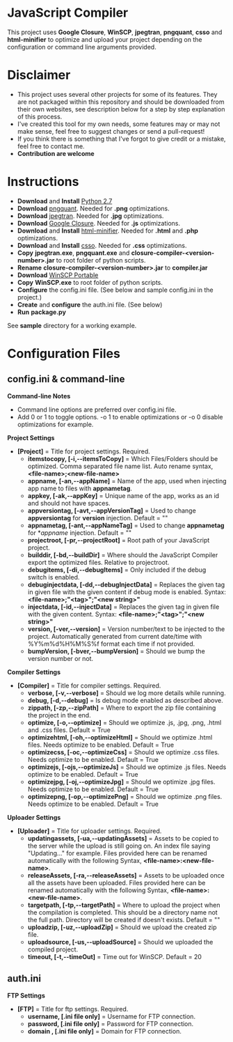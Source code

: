 # JavaScript Compiler
This project uses **Google Closure**, **WinSCP**, **jpegtran**, **pngquant**, **csso** and **html-minifier** to optimize and upload your project depending on the configuration or command line arguments provided.

# Disclaimer
- This project uses several other projects for some of its features. They are not packaged within this repository and should be downloaded from their own websites, see description below for a step by step explanation of this process.
- I've created this tool for my own needs, some features may or may not make sense, feel free to suggest changes or send a pull-request!
- If you think there is something that I've forgot to give credit or a mistake, feel free to contact me.
- **Contribution are welcome**

# Instructions

- **Download** and **Install** [Python 2.7](https://www.python.org/downloads/)
- **Download** [pngquant](https://pngquant.org/). Needed for **.png** optimizations.
- **Download** [jpegtran](http://jpegclub.org/jpegtran/). Needed for **.jpg** optimizations.
- **Download** [Google Closure](https://developers.google.com/closure/compiler/). Needed for **.js** optimizations.
- **Download** and **Install** [html-minifier](https://github.com/kangax/html-minifier). Needed for **.html** and **.php** optimizations.
- **Download** and **Install** [csso](https://github.com/css/csso). Needed for **.css** optimizations.
- **Copy** **jpegtran.exe**, **pngquant.exe** and **closure-compiler-\<version-number\>.jar** to root folder of python scripts.
- **Rename** **closure-compiler-\<version-number\>.jar** to **compiler.jar**
- **Download** [WinSCP Portable](https://winscp.net/eng/download.php)
- **Copy** **WinSCP.exe** to root folder of python scripts.
- **Configure** the config.ini file. (See below and sample config.ini in the project.)
- **Create** and **configure** the auth.ini file. (See below)
- **Run** **package.py**

See **sample** directory for a working example.

# Configuration Files
## config.ini & command-line

**Command-line Notes**
- Command line options are preferred over config.ini file.
- Add 0 or 1 to toggle options. -o 1 to enable optimizations or -o 0 disable optimizations for example.

**Project Settings**
- **[Project]** = Title for project settings. Required.
  - **itemstocopy, [-i,--itemsToCopy]** = Which Files/Folders should be optimized. Comma separated file name list. Auto rename syntax, **\<file-name\>;\<new-file-name\>**
  - **appname, [-an,--appName]** = Name of the app, used when injecting app name to files with **appnametag**.
  - **appkey, [-ak,--appKey]** = Unique name of the app, works as an id and should not have spaces.
  - **appversiontag, [-avt,--appVersionTag]** = Used to change **appversiontag** for **version** injection. Default = "<app-version>"
  - **appnametag, [-ant,--appNameTag]** = Used to change **appnametag** for **appname* injection. Default = "<app-name>"
  - **projectroot, [-pr,--projectRoot]** = Root path of your JavaScript project.
  - **builddir, [-bd,--buildDir]** = Where should the JavaScript Compiler export the optimized files. Relative to projectroot.
  - **debugitems, [-di,--debugItems]** = Only included if the debug switch is enabled.
  - **debuginjectdata, [-dd,--debugInjectData]** = Replaces the given tag in given file with the given content if debug mode is enabled. Syntax: **\<file-name\>;"\<tag\>";"\<new string\>"**
  - **injectdata, [-id,--injectData]** = Replaces the given tag in given file with the given content. Syntax: **\<file-name\>;"\<tag\>";"\<new string\>"**
  - **version, [-ver,--version]** = Version number/text to be injected to the project. Automatically generated from current date/time with %Y%m%d%H%M%S%f format each time if not provided.
  - **bumpVersion, [-bver,--bumpVersion]** = Should we bump the version number or not.

**Compiler Settings**
- **[Compiler]** = Title for compiler settings. Required.
  - **verbose, [-v,--verbose]** = Should we log more details while running.
  - **debug, [-d,--debug]** = Is debug mode enabled as described above.
  - **zippath, [-zp,--zipPath]** = Where to export the zip file containing the project in the end.
  - **optimize, [-o,--optimize]** = Should we optimize .js, .jpg, .png, .html and .css files. Default = True
  - **optimizehtml, [-oh,--optimizeHtml]** = Should we optimize .html files. Needs optimize to be enabled. Default = True
  - **optimizecss, [-oc,--optimizeCss]** = Should we optimize .css files. Needs optimize to be enabled. Default = True
  - **optimizejs, [-ojs,--optimizeJs]** = Should we optimize .js files. Needs optimize to be enabled. Default = True
  - **optimizejpg, [-oj,--optimizeJpg]** = Should we optimize .jpg files. Needs optimize to be enabled. Default = True
  - **optimizepng, [-op,--optimizePng]** = Should we optimize .png files. Needs optimize to be enabled. Default = True

**Uploader Settings**
- **[Uploader]** = Title for uploader settings. Required.
  - **updatingassets, [-ua,--updatingAssets]** = Assets to be copied to the server while the upload is still going on. An index file saying "Updating..." for example. Files provided here can be renamed automatically with the following Syntax, **\<file-name\>:\<new-file-name\>**.
  - **releaseAssets, [-ra,--releaseAssets]** = Assets to be uploaded once all the assets have been uploaded. Files provided here can be renamed automatically with the following Syntax, **\<file-name\>:\<new-file-name\>**.
  - **targetpath, [-tp,--targetPath]** = Where to upload the project when the compilation is completed. This should be a directory name not the full path. Directory will be created if doesn't exists. Default = ""
  - **uploadzip, [-uz,--uploadZip]** = Should we upload the created zip file.
  - **uploadsource, [-us,--uploadSource]** = Should we uploaded the compiled project.
  - **timeout, [-t,--timeOut]** = Time out for WinSCP. Default = 20

## auth.ini
**FTP Settings**
- **[FTP]** = Title for ftp settings. Required.
  - **username, [.ini file only]** = Username for FTP connection.
  - **password, [.ini file only]** = Password for FTP connection.
  - **domain , [.ini file only]** = Domain for FTP connection.
